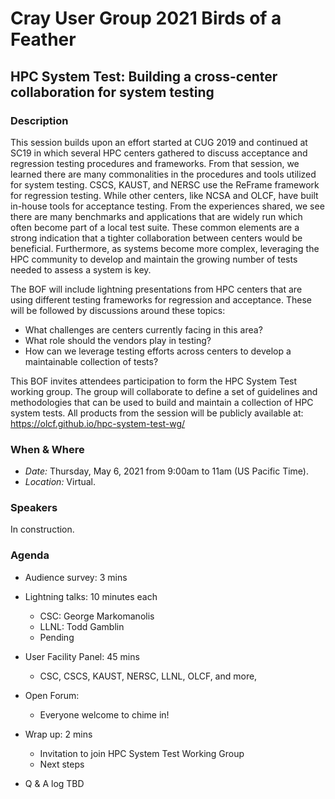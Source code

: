 # Cray User Group 2021 Birds of a Feather

## HPC System Test: Building a cross-center collaboration for system testing

### Description

This session builds upon an effort started at CUG 2019 and continued at SC19 in which several HPC centers gathered to discuss acceptance and regression testing procedures and frameworks. From that session, we learned there are many commonalities in the procedures and tools utilized for system testing. CSCS, KAUST, and NERSC use the ReFrame framework for regression testing. While other centers, like NCSA and OLCF, have built in-house tools for acceptance testing. From the experiences shared, we see there are many benchmarks and applications that are widely run which often become part of a local test suite. These common elements are a strong indication that a tighter collaboration between centers would be beneficial. Furthermore, as systems become more complex, leveraging the HPC community to develop and maintain the growing number of tests needed to assess a system is key. 

The BOF will include lightning presentations from HPC centers that are using different testing frameworks for regression and acceptance. These will be followed by discussions around these topics: 
* What challenges are centers currently facing in this area? 
* What role should the vendors play in testing? 
* How can we leverage testing efforts across centers to develop a maintainable collection of tests?
 
This BOF invites attendees participation to form the HPC System Test working group. The group will collaborate to define a set of guidelines and methodologies that can be used to build and maintain a collection of HPC system tests. All products from the session will be publicly available at: https://olcf.github.io/hpc-system-test-wg/

### When & Where

- *Date:* Thursday, May 6, 2021 from 9:00am to 11am (US Pacific Time).
- *Location:* Virtual.

### Speakers

In construction. 

### Agenda

* Audience survey: 3 mins
* Lightning talks: 10 minutes each
  * CSC: George Markomanolis
  * LLNL: Todd Gamblin
  * Pending
* User Facility Panel: 45 mins
  * CSC, CSCS, KAUST, NERSC, LLNL, OLCF, and more,
* Open Forum:
  * Everyone welcome to chime in!
* Wrap up: 2 mins
  * Invitation to join HPC System Test Working Group
  * Next steps
  
* Q & A log
TBD
